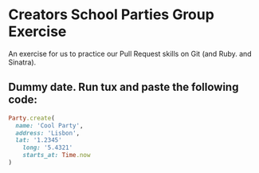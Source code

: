 # Creators School Parties Group Exercise

An exercise for us to practice our Pull Request skills on Git (and Ruby. and Sinatra).


Dummy date. Run tux and paste the following code:
----------

```ruby
Party.create(
  name: 'Cool Party',
  address: 'Lisbon',
  lat: '1.2345'
	long: '5.4321'
	starts_at: Time.now
)
```
